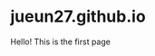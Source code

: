 # jueun27.github.io
<html>
  <body>
    Hello! This is the first page
  </body>
</html>

<link rel="icon" type="image/png" href="/assets/favicon.ico">
